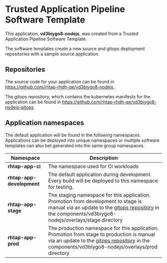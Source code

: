 # Trusted Application Pipeline Software Template

This application, **vd3biygo8-nodejs**, was created from a Trusted Application Pipeline Software Template.

The software templates create a new source and gitops deployment repositories with a sample source application. 

## Repositories

The source code for your application can be found in [https://github.com/rhtap-rhdh-qe/vd3biygo8-nodejs ](https://github.com/rhtap-rhdh-qe/vd3biygo8-nodejs ).
 
The gitops repository, which contains the kubernetes manifests for the application can be found in 
[https://github.com/rhtap-rhdh-qe/vd3biygo8-nodejs-gitops ](https://github.com/rhtap-rhdh-qe/vd3biygo8-nodejs-gitops ) 

## Application namespaces 

The default application will be found in the following namespaces. Applications can be deployed into unique namespaces or multiple software templates can also bet generated into the same group namespaces.  

|  Namespace   |  Description   |  
| -------- | -------- |
| **rhtap-app-ci** | The namespace used for CI workloads |
| **rhtap-app-development** | The default application during development. Every build will be deployed to this namespace for testing. |
| **rhtap-app-stage** | The staging namespace for this application. Promotion from development to stage is manual via an update to the [gitops repository](https://github.com/rhtap-rhdh-qe/vd3biygo8-nodejs-gitops ) in the components/vd3biygo8-nodejs/overlays/stage directory |
| **rhtap-app-prod** | The production namespace for this application. Promotion from stage to production is manual via an update to the [gitops repository](https://github.com/rhtap-rhdh-qe/vd3biygo8-nodejs-gitops ) in the components/vd3biygo8-nodejs/overlays/prod directory |